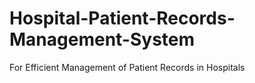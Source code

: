 # Hospital-Patient-Records-Management-System
For Efficient Management of Patient Records in Hospitals
